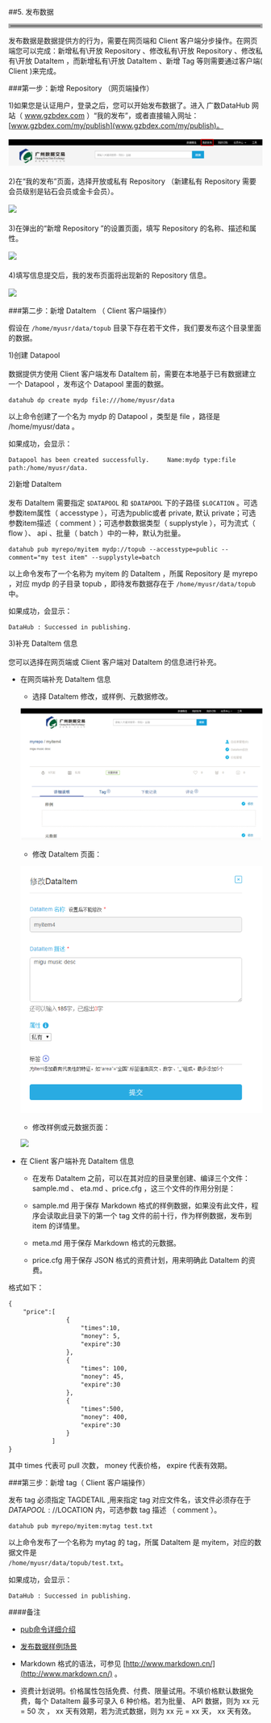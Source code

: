 ##5. 发布数据


<hr style=" border:4px solid #A9A9A9;" />  


发布数据是数据提供方的行为，需要在网页端和 Client 客户端分步操作。在网页端您可以完成：新增私有\开放 Repository 、修改私有\开放 Repository 、修改私有\开放 DataItem ，而新增私有\开放 DataItem 、新增 Tag 等则需要通过客户端( Client )来完成。

###第一步：新增 Repository （网页端操作）

1)如果您是认证用户，登录之后，您可以开始发布数据了。进入 广数DataHub 网站（ www.gzbdex.com ）“我的发布”，或者直接输入网址：[www.gzbdex.com/my/publish](www.gzbdex.com/my/publish)。
<br></br>
![](/img/mypub.png)
<br></br>
2)在“我的发布”页面，选择开放或私有 Repository （新建私有 Repository 需要会员级别是钻石会员或金卡会员）。
<br></br>
![](img/mypub2.png)
<br></br>
3)在弹出的“新增 Repository ”的设置页面，填写 Repository 的名称、描述和属性。
<br></br>
![](img/new_repo_create.png)
<br></br>
4)填写信息提交后，我的发布页面将出现新的 Repository 信息。
<br></br>
![](img/new_repo.png)

###第二步：新增 DataItem （ Client 客户端操作）

假设在 `/home/myusr/data/topub` 目录下存在若干文件，我们要发布这个目录里面的数据。

1)创建 Datapool
<br></br>
数据提供方使用 Client 客户端发布 DataItem 前，需要在本地基于已有数据建立一个 Datapool ，发布这个 Datapool 里面的数据。

	datahub dp create mydp file:///home/myusr/data

以上命令创建了一个名为 mydp 的 Datapool ，类型是 file ，路径是 /home/myusr/data 。

如果成功，会显示：
 
	Datapool has been created successfully. 	Name:mydp type:file path:/home/myusr/data.

2)新增 DataItem
<br></br>
发布 DataItem 需要指定 `$DATAPOOL` 和 `$DATAPOOL` 下的子路径 `$LOCATION` 。可选参数item属性（ accesstype ），可选为public或者 private, 默认 private；可选参数item描述（ comment ）；可选参数数据类型（ supplystyle ），可为流式（ flow ）、 api 、批量（ batch ）中的一种，默认为批量。

	datahub pub myrepo/myitem mydp://topub --accesstype=public --comment="my test item" --supplystyle=batch
    
以上命令发布了一个名称为 myitem 的 DataItem ，所属 Repository 是 myrepo ，对应 mydp 的子目录 topub ，即待发布数据存在于 `/home/myusr/data/topub` 中。

如果成功，会显示：

	DataHub : Successed in publishing.

3)补充 DataItem 信息
<br></br>
您可以选择在网页端或 Client 客户端对 DataItem 的信息进行补充。

*  在网页端补充 DataItem 信息

    * 选择 DataItem 修改，或样例、元数据修改。

    ![](img/item.png)

	* 修改 DataItem 页面：

	![](img/update_item.png)

	* 修改样例或元数据页面：

	![](img/update_sample_meta.png)

* 在 Client 客户端补充 DataItem 信息

	* 在发布 DataItem 之前，可以在其对应的目录里创建、编译三个文件： sample.md 、 eta.md 、price.cfg ，这三个文件的作用分别是：

	* sample.md 用于保存 Markdown 格式的样例数据，如果没有此文件，程序会读取此目录下的第一个 tag 文件的前十行，作为样例数据，发布到 item 的详情里。

	* meta.md 用于保存 Markdown 格式的元数据。

	* price.cfg 用于保存 JSON 格式的资费计划，用来明确此 DataItem 的资费。

格式如下：

    {
    	"price":[
    				{
                    	"times":10,
                        "money": 5,
                        "expire":30
                    },
                    {
                    	"times": 100,
                        "money": 45,
                        "expire":30
                    },
                    {
                    	"times":500,
                        "money": 400,
                        "expire":30
                    }
                ]
    }


其中 times 代表可 pull 次数， money 代表价格， expire 代表有效期。

###第三步：新增 tag（ Client 客户端操作）

发布 tag 必须指定 TAGDETAIL ,用来指定 tag 对应文件名，该文件必须存在于 $DATAPOOL://$LOCATION 内，可选参数 tag 描述 （ comment ）。

	datahub pub myrepo/myitem:mytag test.txt

以上命令发布了一个名称为 mytag 的 tag，所属 DataItem 是 myitem，对应的数据文件是  
	 `/home/myusr/data/topub/test.txt`。

如果成功，会显示：

	DataHub : Successed in publishing.

####备注  
* [pub命令详细介绍](pub.md)  
* [发布数据样例场景](example2.md)

*  Markdown 格式的语法，可参见 [http://www.markdown.cn/](http://www.markdown.cn/) 。

* 资费计划说明。价格属性包括免费、付费、限量试用。不填价格默认数据免费，每个 DataItem 最多可录入 6 种价格。若为批量、 API 数据，则为 xx 元 = 50 次 ， xx 天有效期，若为流式数据，则为 xx 元 = xx 天， xx 天有效。
